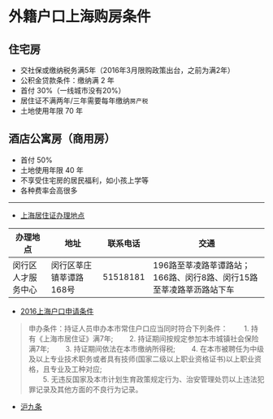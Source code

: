 # 外籍户口上海购房条件

## 住宅房
- 交社保或缴纳税务满5年（2016年3月限购政策出台，之前为满2年）
- 公积金贷款条件：缴纳满 2 年
- 首付 30%（一线城市没有20%）
- 居住证不满两年/三年需要每年缴纳`房产税`
- 土地使用年限 70 年

## 酒店公寓房（商用房）

- 首付 50%
- 土地使用年限 40 年
- 不享受住宅房的居民福利，如小孩上学等
- 各种费率会高很多

----

- [上海居住证办理地点](http://jzz.xuenew.com/xz/show-118.html)

|办理地点|地址|联系电话|交通|
|---|---|---|---|
|闵行区人才服务中心  |闵行区莘庄镇莘谭路168号  |51518181 |196路至莘凌路莘谭路站；166路、闵行8路、闵行15路至莘凌路莘沥路站下车|

- [2016上海户口申请条件](http://www.shanxiol.com/info/2015-11/17118064.html)

> 申办条件：持证人员申办本市常住户口应当同时符合下列条件：
　　1. 持有《上海市居住证》满7年;
　　2. 持证期间按规定参加本市城镇社会保险满7年;
　　3. 持证期间依法在本市缴纳所得税;
　　4. 在本市被聘任为中级及以上专业技术职务或者具有技师(国家二级以上职业资格证书)以上职业资格，且专业及工种对应;  
　　5. 无违反国家及本市计划生育政策规定行为、治安管理处罚以上违法犯罪记录及其他方面的不良行为记录。

- [沪九条](http://baike.baidu.com/link?url=VHPLq1F9pJTwaAleJh5QsyuVJNozikghXizHygdwYizEGSAMU8J8xO2a6FnTJvgs2sHaGvnlLHEYEV1AMxKaOK)
